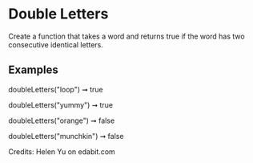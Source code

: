 # Double Letters
Create a function that takes a word and returns true if the word has two consecutive identical letters.

## Examples
doubleLetters("loop") ➞ true

doubleLetters("yummy") ➞ true

doubleLetters("orange") ➞ false

doubleLetters("munchkin") ➞ false

Credits: Helen Yu on edabit.com